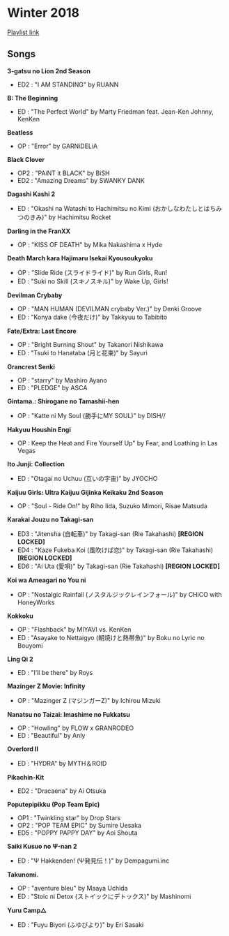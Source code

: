 # Winter 2018

[Playlist link](https://open.spotify.com/user/fz230568w0ccmom2dg3zvxq1h/playlist/5IZtmxmFIX0Ml3ONhOSeXK)

## Songs

**3-gatsu no Lion 2nd Season**
* ED2 : "I AM STANDING" by RUANN

**B: The Beginning**
* ED : "The Perfect World" by Marty Friedman feat. Jean-Ken Johnny, KenKen

**Beatless**
* OP : "Error" by GARNiDELiA

**Black Clover**
* OP2 : "PAiNT it BLACK" by BiSH
* ED2 : "Amazing Dreams" by SWANKY DANK

**Dagashi Kashi 2**
* ED : "Okashi na Watashi to Hachimitsu no Kimi (おかしなわたしとはちみつのきみ)" by Hachimitsu Rocket

**Darling in the FranXX**
* OP : "KISS OF DEATH" by Mika Nakashima x Hyde

**Death March kara Hajimaru Isekai Kyousoukyoku**
* OP : "Slide Ride (スライドライド)" by Run Girls, Run!
* ED : "Suki no Skill (スキノスキル)" by Wake Up, Girls!

**Devilman Crybaby**
* OP : "MAN HUMAN (DEVILMAN crybaby Ver.)" by Denki Groove
* ED : "Konya dake (今夜だけ)" by Takkyuu to Tabibito

**Fate/Extra: Last Encore**
* OP : "Bright Burning Shout" by Takanori Nishikawa
* ED : "Tsuki to Hanataba (月と花束)" by Sayuri

**Grancrest Senki**
* OP : "starry" by Mashiro Ayano
* ED : "PLEDGE" by ASCA

**Gintama.: Shirogane no Tamashii-hen**
* OP : "Katte ni My Soul (勝手にMY SOUL)" by DISH//

**Hakyuu Houshin Engi**
* OP : Keep the Heat and Fire Yourself Up" by Fear, and Loathing in Las Vegas

**Ito Junji: Collection**
* ED : "Otagai no Uchuu (互いの宇宙)" by JYOCHO

**Kaijuu Girls: Ultra Kaijuu Gijinka Keikaku 2nd Season** 
* OP : "Soul - Ride On!" by Riho Iida, Suzuko Mimori, Risae Matsuda

**Karakai Jouzu no Takagi-san**
* ED3 : "Jitensha (自転車)" by Takagi-san (Rie Takahashi) **[REGION LOCKED]**
* ED4 : "Kaze Fukeba Koi (風吹けば恋)" by Takagi-san (Rie Takahashi) **[REGION LOCKED]** 
* ED6 : "Ai Uta (愛唄)" by Takagi-san (Rie Takahashi) **[REGION LOCKED]**

**Koi wa Ameagari no You ni**
* OP : "Nostalgic Rainfall (ノスタルジックレインフォール)" by CHiCO with HoneyWorks

**Kokkoku**
* OP : "Flashback" by MIYAVI vs. KenKen
* ED : "Asayake to Nettaigyo (朝焼けと熱帯魚)" by Boku no Lyric no Bouyomi

**Ling Qi 2**
* ED : "I’ll be there" by Roys

**Mazinger Z Movie: Infinity**
* OP : "Mazinger Z (マジンガーZ)" by Ichirou Mizuki

**Nanatsu no Taizai: Imashime no Fukkatsu**
* OP : "Howling" by FLOW x GRANRODEO
* ED : "Beautiful" by Anly

**Overlord II**
* ED : "HYDRA" by MYTH＆ROID

**Pikachin-Kit**
* ED2 : "Dracaena" by Ai Otsuka 

**Poputepipikku (Pop Team Epic)**
* OP1 : "Twinkling star" by Drop Stars
* OP2 : "POP TEAM EPIC" by Sumire Uesaka
* ED5 : "POPPY PAPPY DAY" by Aoi Shouta

**Saiki Kusuo no Ψ-nan 2**
* ED : "Ψ Hakkenden! (Ψ発見伝！)" by Dempagumi.inc

**Takunomi.**
* OP : "aventure bleu" by Maaya Uchida
* ED : "Stoic ni Detox (ストイックにデトックス)" by Mashinomi

**Yuru Camp△**
* ED : "Fuyu Biyori (ふゆびより)" by Eri Sasaki